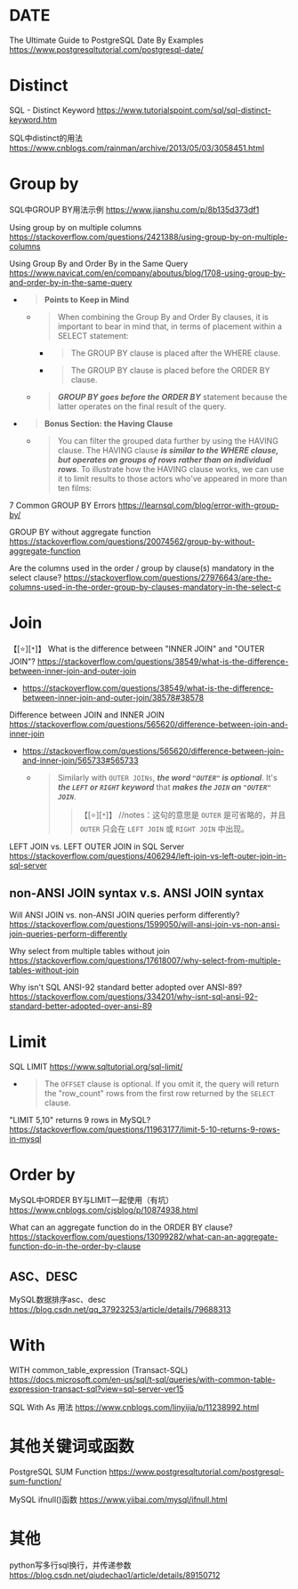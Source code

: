 
# DATE

The Ultimate Guide to PostgreSQL Date By Examples https://www.postgresqltutorial.com/postgresql-date/

# Distinct

SQL - Distinct Keyword https://www.tutorialspoint.com/sql/sql-distinct-keyword.htm

SQL中distinct的用法 https://www.cnblogs.com/rainman/archive/2013/05/03/3058451.html

# Group by

SQL中GROUP BY用法示例 https://www.jianshu.com/p/8b135d373df1

Using group by on multiple columns https://stackoverflow.com/questions/2421388/using-group-by-on-multiple-columns

Using Group By and Order By in the Same Query https://www.navicat.com/en/company/aboutus/blog/1708-using-group-by-and-order-by-in-the-same-query
- > **Points to Keep in Mind**
  * > When combining the Group By and Order By clauses, it is important to bear in mind that, in terms of placement within a SELECT statement:
    + > The GROUP BY clause is placed after the WHERE clause.
    + > The GROUP BY clause is placed before the ORDER BY clause.
  * > ***GROUP BY goes before the ORDER BY*** statement because the latter operates on the final result of the query.
- > **Bonus Section: the Having Clause**
  * > You can filter the grouped data further by using the HAVING clause. The HAVING clause ***is similar to the WHERE clause, but operates on groups of rows rather than on individual rows***. To illustrate how the HAVING clause works, we can use it to limit results to those actors who've appeared in more than ten films:

7 Common GROUP BY Errors https://learnsql.com/blog/error-with-group-by/

GROUP BY without aggregate function https://stackoverflow.com/questions/20074562/group-by-without-aggregate-function

Are the columns used in the order / group by clause(s) mandatory in the select clause? https://stackoverflow.com/questions/27976643/are-the-columns-used-in-the-order-group-by-clauses-mandatory-in-the-select-c

# Join

【[:star:][`*`]】 What is the difference between "INNER JOIN" and "OUTER JOIN"? https://stackoverflow.com/questions/38549/what-is-the-difference-between-inner-join-and-outer-join
- https://stackoverflow.com/questions/38549/what-is-the-difference-between-inner-join-and-outer-join/38578#38578

Difference between JOIN and INNER JOIN https://stackoverflow.com/questions/565620/difference-between-join-and-inner-join
- https://stackoverflow.com/questions/565620/difference-between-join-and-inner-join/565733#565733
  * > Similarly with `OUTER JOINs`, ***the word `"OUTER"` is optional***. It's ***the `LEFT` or `RIGHT` keyword*** that ***makes the `JOIN` an `"OUTER" JOIN`***.
    >> 【[:star:][`*`]】 //notes：这句的意思是 `OUTER` 是可省略的，并且 `OUTER` 只会在 `LEFT JOIN` 或 `RIGHT JOIN` 中出现。

LEFT JOIN vs. LEFT OUTER JOIN in SQL Server https://stackoverflow.com/questions/406294/left-join-vs-left-outer-join-in-sql-server

## non-ANSI JOIN syntax v.s. ANSI JOIN syntax

Will ANSI JOIN vs. non-ANSI JOIN queries perform differently? https://stackoverflow.com/questions/1599050/will-ansi-join-vs-non-ansi-join-queries-perform-differently

Why select from multiple tables without join https://stackoverflow.com/questions/17618007/why-select-from-multiple-tables-without-join

Why isn't SQL ANSI-92 standard better adopted over ANSI-89? https://stackoverflow.com/questions/334201/why-isnt-sql-ansi-92-standard-better-adopted-over-ansi-89

# Limit

SQL LIMIT https://www.sqltutorial.org/sql-limit/
- > The `OFFSET` clause is optional. If you omit it, the query will return the "row_count" rows from the first row returned by the `SELECT` clause.

"LIMIT 5,10" returns 9 rows in MySQL? https://stackoverflow.com/questions/11963177/limit-5-10-returns-9-rows-in-mysql

# Order by

MySQL中ORDER BY与LIMIT一起使用（有坑） https://www.cnblogs.com/cjsblog/p/10874938.html

What can an aggregate function do in the ORDER BY clause? https://stackoverflow.com/questions/13099282/what-can-an-aggregate-function-do-in-the-order-by-clause

## ASC、DESC

MySQL数据排序asc、desc https://blog.csdn.net/qq_37923253/article/details/79688313

# With

WITH common_table_expression (Transact-SQL) https://docs.microsoft.com/en-us/sql/t-sql/queries/with-common-table-expression-transact-sql?view=sql-server-ver15

SQL With As 用法 https://www.cnblogs.com/linyijia/p/11238992.html

# 其他关键词或函数

PostgreSQL SUM Function https://www.postgresqltutorial.com/postgresql-sum-function/

MySQL ifnull()函数 https://www.yiibai.com/mysql/ifnull.html

# 其他

python写多行sql换行，并传递参数 https://blog.csdn.net/qiudechao1/article/details/89150712
